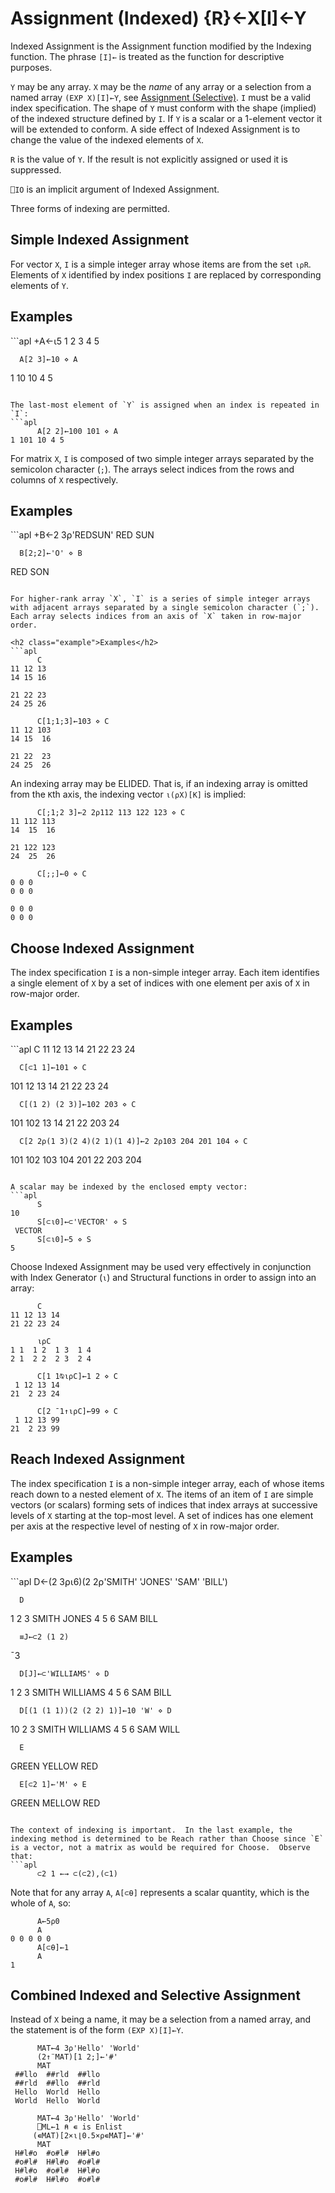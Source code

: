 <!-- Hidden search keywords -->
<div style="display: none;">
  ← gets
</div>

<h1 class="heading"><span class="name">Assignment (Indexed)</span> <span class="command">{R}←X[I]←Y</span></h1>

Indexed Assignment is the Assignment function modified by the Indexing function.  The phrase `[I]←` is treated as the function for descriptive purposes.

`Y` may be any array.  `X` may be the *name* of any array or a selection from a named array `(EXP X)[I]←Y`, see [Assignment (Selective)](assignment-selective.md).  `I` must be a valid index specification.  The shape of `Y` must conform with the shape (implied) of the indexed structure defined by `I`.  If `Y` is a scalar or a 1-element vector it will be extended to conform.  A side effect of Indexed Assignment is to change the value of the indexed elements of `X`.

`R` is the value of `Y`.  If the result is not explicitly assigned or used it is suppressed.

`⎕IO` is an implicit argument of Indexed Assignment.

Three forms of indexing are permitted.

## Simple Indexed Assignment

For vector `X`, `I` is a simple integer array whose items are from the set `⍳⍴R`.  Elements of `X` identified by index positions `I` are replaced by corresponding elements of `Y`.

<h2 class="example">Examples</h2>
```apl
      +A←⍳5
1 2 3 4 5
 
      A[2 3]←10 ⋄ A
1 10 10 4 5
 
```

The last-most element of `Y` is assigned when an index is repeated in `I`:
```apl
      A[2 2]←100 101 ⋄ A
1 101 10 4 5
```

For matrix `X`, `I` is composed of two simple integer arrays separated by the semicolon character (`;`).  The arrays select indices from the rows and columns of `X` respectively.

<h2 class="example">Examples</h2>
```apl
      +B←2 3⍴'REDSUN'
RED
SUN
 
      B[2;2]←'O' ⋄ B
RED
SON
```

For higher-rank array `X`, `I` is a series of simple integer arrays with adjacent arrays separated by a single semicolon character (`;`).  Each array selects indices from an axis of `X` taken in row-major order.

<h2 class="example">Examples</h2>
```apl
      C
11 12 13
14 15 16
 
21 22 23
24 25 26
 
      C[1;1;3]←103 ⋄ C
11 12 103
14 15  16
 
21 22  23
24 25  26
```

An indexing array may be ELIDED.  That is, if an indexing array is omitted from the `K`th axis, the indexing vector `⍳(⍴X)[K]` is implied:
```apl
      C[;1;2 3]←2 2⍴112 113 122 123 ⋄ C
11 112 113
14  15  16
 
21 122 123
24  25  26
 
      C[;;]←0 ⋄ C
0 0 0
0 0 0
 
0 0 0
0 0 0
```

## Choose Indexed Assignment

The index specification `I` is a non-simple integer array. Each item identifies a single element of `X` by a set of indices with one element per axis of `X` in row-major order.

<h2 class="example">Examples</h2>
```apl
      C
11 12 13 14
21 22 23 24
 
      C[⊂1 1]←101 ⋄ C
101 12 13 14
 21 22 23 24
 
      C[(1 2) (2 3)]←102 203 ⋄ C
101 102  13 14
 21  22 203 24
 
      C[2 2⍴(1 3)(2 4)(2 1)(1 4)]←2 2⍴103 204 201 104 ⋄ C
101 102 103 104
201  22 203 204
```

A scalar may be indexed by the enclosed empty vector:
```apl
      S
10
      S[⊂⍳0]←⊂'VECTOR' ⋄ S
 VECTOR 
      S[⊂⍳0]←5 ⋄ S
5
```

Choose Indexed Assignment may be used very effectively in conjunction with Index Generator (`⍳`) and Structural functions in order to assign into an array:
```apl
      C
11 12 13 14
21 22 23 24
 
      ⍳⍴C
1 1  1 2  1 3  1 4
2 1  2 2  2 3  2 4
 
      C[1 1⍉⍳⍴C]←1 2 ⋄ C
 1 12 13 14
21  2 23 24
 
      C[2 ¯1↑⍳⍴C]←99 ⋄ C
 1 12 13 99
21  2 23 99
```

## Reach Indexed Assignment

The index specification `I` is a non-simple integer array, each of whose items reach down to a nested element of `X`.  The items of an item of `I` are simple vectors (or scalars) forming sets of indices that index arrays at successive levels of `X` starting at the top-most level.  A set of indices has one element per axis at the respective level of nesting of `X` in row-major order.

<h2 class="example">Examples</h2>
```apl
      D←(2 3⍴⍳6)(2 2⍴'SMITH' 'JONES' 'SAM' 'BILL')
 
      D
 1 2 3   SMITH  JONES
 4 5 6   SAM    BILL
 
      ≡J←⊂2 (1 2)
¯3
 
      D[J]←⊂'WILLIAMS' ⋄ D
 1 2 3   SMITH  WILLIAMS
 4 5 6   SAM    BILL
 
      D[(1 (1 1))(2 (2 2) 1)]←10 'W' ⋄ D
 10 2 3   SMITH  WILLIAMS
  4 5 6   SAM    WILL
 
      E
 GREEN  YELLOW  RED
 
      E[⊂2 1]←'M' ⋄ E
 GREEN  MELLOW  RED
```

The context of indexing is important.  In the last example, the indexing method is determined to be Reach rather than Choose since `E` is a vector, not a matrix as would be required for Choose.  Observe that:
```apl
      ⊂2 1 ←→ ⊂(⊂2),(⊂1)
```

Note that for any array `A`, `A[⊂⍬]` represents a scalar quantity, which is the whole of `A`, so:
```apl
      A←5⍴0
      A
0 0 0 0 0
      A[⊂⍬]←1
      A
1
```

## Combined Indexed and Selective Assignment

Instead of `X` being a name, it may be a selection from a named array, and the statement is of the form `(EXP X)[I]←Y`.
```apl
      MAT←4 3⍴'Hello' 'World'
      (2↑¨MAT)[1 2;]←'#'
      MAT
 ##llo  ##rld  ##llo 
 ##rld  ##llo  ##rld 
 Hello  World  Hello 
 World  Hello  World
```
```apl
      MAT←4 3⍴'Hello' 'World'
      ⎕ML←1 ⍝ ∊ is Enlist
     (∊MAT)[2×⍳⌊0.5×⍴∊MAT]←'#'
      MAT
 H#l#o  #o#l#  H#l#o 
 #o#l#  H#l#o  #o#l# 
 H#l#o  #o#l#  H#l#o 
 #o#l#  H#l#o  #o#l# 
```



